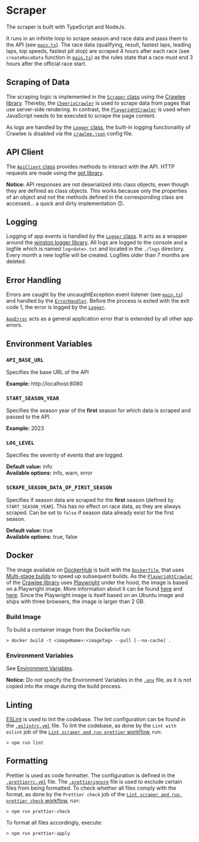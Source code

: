 # Scraper

The scraper is built with TypeScript and NodeJs.

It runs in an infinite loop to scrape season and race data
and pass them to the API (see [`main.ts`](./src/main.ts)). The race data
(qualifying, result, fastest laps, leading laps, top speeds, fastest pit stop)
are scraped 4 hours after each race (see `createRaceData` function in [`main.ts`](./src/main.ts)) as the rules state that a race must end 3 hours after the official
race start.

<!-- It is meant to run in an infinite loop (see `main.ts`) to scrape season and race data
and pass it to the API.

It is meant to run in an infinite loop to scrape season and race data
and pass it to the API. The race data (qualifying, result, fastest laps, leading laps, top speeds, fastest pit stop)
are thereby scraped four hours after each race as the rules say that a race must end 3 hours after the official
race start. -->

<!-- ## Application Design

The application is meant to run in an infinite loop to scrape season and race data
and pass it to the API (see `main.ts`).

The logic when data is scraped and passed to the API is defined in the `main.ts`.

The `main.ts` is the entrypoint of the application. The logic when data is scraped and
passed to the API is defined here.

The `main.ts` is the entrypoint of the application.

The infinite loop in `main.ts` calls.

## `main.ts`

The `main.ts` is the entrypoint of the application. The logic when data is scraped and
passed to the API is defined here.

The infinite loop in the `main.ts` executes repetitively the `createSeasonData` and `createRaceData` function.

As the application is to run indefinitely the infinite loop in the `main.ts` executes
repetitively the `createSeasonData` and `createRaceData` function. As the name

As the application is meant to run indefinitely.

The logic when data is scraped and passed to the API is defined in `main.ts`.

This file contains the infinite loop -->

<!-- ## Package Structure

The project is divided into two major packages. The `scraper` package contains -->

## Scraping of Data

The scraping logic is implemented in the [`Scraper` class](./src/scraper/Scraper.ts) using the
[Crawlee library](https://crawlee.dev/). Thereby, the
[`CheerioCrawler`](https://crawlee.dev/docs/quick-start#cheeriocrawler) is used to scrape data from pages that
use server-side rendering. In contrast, the
[`PlaywrightCrawler`](https://crawlee.dev/docs/quick-start#playwrightcrawler) is used when JavaScript needs to
be executed to scrape the page content.

<!-- Here scraping of content of pages that use server-side rendering is done with
CheerioCrawler. -->

As logs are handled by the [`Logger` class](./src/logger/Logger.ts), the built-in logging functionality of Crawlee
is disabled via the [`crawlee.json`](./crawlee.json) config file.

## API Client

<!-- ## `ApiClient` -->

The [`ApiClient` class](./src/api-client/ApiClient.ts) provides methods to interact with the API.
HTTP requests are made using the [got library](https://github.com/sindresorhus/got).

<!-- It uses [got](https://github.com/sindresorhus/got) as underlying HTTP request library. -->

**Notice:** API responses are not deserialized into class objects, even though they are defined as class objects.
This works because only the properties of an object and not the methods defined in the corresponding
class are accessed... a quick and dirty implementation 🙃.

<!-- **Notice:** API responses are not deserialized to class objects. They remain simple
JavaScript objects and therefore only the properties of the object and not methods defined in the
class can be accessed. -->

## Logging

<!-- The [`Logger`](./src/logger/Logger.ts) class acts as a wrapper around the
[winston logger library](https://github.com/winstonjs/winston). All logs are logged to the console
and a logfile which is named `log<date>.txt` and located in the `./logs` directory. Every month a new
logfile will be created. Logfiles older than 7 months are deleted. -->

Logging of app events is handled by the [`Logger` class](./src/logger/Logger.ts). It acts as a wrapper
around the [winston logger library](https://github.com/winstonjs/winston). All logs are logged to the console
and a logfile which is named `log<date>.txt` and located in the `./logs` directory. Every month a new
logfile will be created. Logfiles older than 7 months are deleted.

## Error Handling

Errors are caught by the uncaughtException event listener (see [`main.ts`](./src/main.ts)) and handled by the
[`ErrorHandler`](./src/error/ErrorHandler.ts). Before the process is exited with the exit code 1, the error is logged by
the [`Logger`](./src/logger/Logger.ts).

[`AppError`](./src/error/AppError.ts) acts as a general application error
that is extended by all other app errors.

## Environment Variables

### `API_BASE_URL`

Specifies the base URL of the API

**Example:** http://localhost:8080

### `START_SEASON_YEAR`

Specifies the season year of the **first** season for which data is scraped and passed to the API.

**Example:** 2023

### `LOG_LEVEL`

Specifies the severity of events that are logged.

**Default value:** info <br>
**Available options:** info, warn, error

### `SCRAPE_SEASON_DATA_OF_FIRST_SEASON`

Specifies if season data are scraped for the **first** season (defined by `START_SEASON_YEAR`).
This has no effect on race data, as they are always scraped.
Can be set to `false` if season data already exist for the first season.

**Default value:** true <br>
**Available options:** true, false

## Docker

The image available on [DockerHub](https://hub.docker.com/repository/docker/marcheiden/formula-ap1) is built with
the [`Dockerfile`](./Dockerfile), that uses [Multi-stage builds](https://docs.docker.com/build/building/multi-stage/) to
speed up subsequent builds.
As the [`PlaywrightCrawler`](https://crawlee.dev/docs/quick-start#playwrightcrawler)
of the [Crawlee library](https://crawlee.dev/) uses [Playwright](https://playwright.dev/) under the hood, the image is
based on a Playwright image. More information about it can be found [here](https://playwright.dev/docs/docker) and
[here](https://mcr.microsoft.com/en-us/product/playwright/about). Since the Playwright image is itself
based on an Ubuntu image and ships with three browsers, the image is larger than 2 GB.

### Build Image

To build a container image from the Dockerfile run:

```shell
> docker build -t <imageName>:<imageTag> --pull [--no-cache] .
```

### Environment Variables

See [Environment Variables](#environment-variables).

**Notice:** Do not specify the Environment Variables in the [`.env`](./.env) file, as it is not copied
into the image during the build process.

## Linting

[ESLint](https://eslint.org/) is used to lint the codebase. The lint configuration can be found in
the [`.eslintrc.yml`](./.eslintrc.yml) file.
To lint the codebase, as done by the `Lint with eslint` job of the
[`Lint scraper and run prettier` workflow](../.github/workflows/lint-and-check-prettier-scraper.yml), run:

```shell
> npm run lint
```

<!-- This also done by the `Lint scraper and run prettier` check workflow.

The project uses the typescript-eslint plugin to lint the codebase with eslint.
The lint configuration can be found in the `.eslintrc.yml` file. -->

## Formatting

Prettier is used as code formatter. The configuration is defined in the [`.prettierrc.yml`](./.prettierrc.yml) file.
The [`.prettierignore`](./.prettierignore) file is used to exclude certain files from being formatted.
To check whether all files comply with the format, as done by the `Prettier check` job of the
[`Lint scraper and run prettier check` workflow](../.github/workflows/lint-and-check-prettier-scraper.yml), run:

```shell
> npm run prettier-check
```

To format all files accordingly, execute:

```shell
> npm run prettier-apply
```
